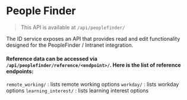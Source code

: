 # People Finder

> This API is available at `/api/peoplefinder/`

The ID service exposes an API that provides read and edit functionality designed for the PeopleFinder / Intranet integration.

#### Reference data can be accessed via `/api/peoplefinder/reference/<endpoint>/`. Here is the list of reference endpoints:

`remote_working/` : lists remote working options
`workday/` : lists workday options
`learning_interest/` : lists learning interest options
